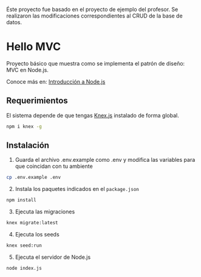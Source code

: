 Éste proyecto fue basado en el proyecto de ejemplo del profesor. Se realizaron las modificaciones correspondientes al CRUD de la base de datos.

# Hello MVC

Proyecto básico que muestra como se implementa el patrón de diseño: MVC en Node.js. 

Conoce más en: [Introducción a Node.js](https://github.com/minervatron/ldaw-lessons/blob/master/01%20-%20Hello%20MVC%20en%20Node.js.md)

## Requerimientos

El sistema depende de que tengas [Knex.js](http://knexjs.org/) instalado de forma global.

```bash
npm i knex -g
```

## Instalación

1. Guarda el archivo .env.example como .env y modifica las variables para que coincidan con tu ambiente

```bash
cp .env.example .env
```

2. Instala los paquetes indicados en el `package.json`

```bash
npm install
```

3. Ejecuta las migraciones

```bash
knex migrate:latest
```

4. Ejecuta los seeds
```bash
knex seed:run
```

5. Ejecuta el servidor de Node.js

```bash
node index.js
```

